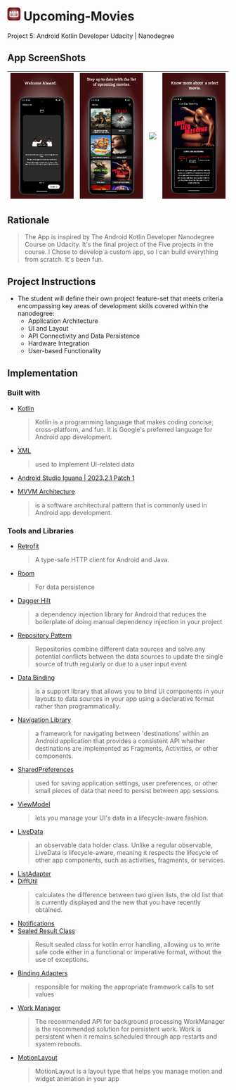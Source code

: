 
# <img src="screenshots/icon.svg" height="30" width="30" alt="App Logo"/> Upcoming-Movies
Project 5: Android Kotlin Developer Udacity | Nanodegree

## App ScreenShots
| <img src="screenshots/1.png"/>  | <img src="screenshots/2.png"/>  | <img src="screenshots/3.png"/>  | <img src="screenshots/4.png"/> |
|:-------------------------------:|:-------------------------------:|:-------------------------------:|:------------------------------:|

[//]: # (| <img src="screenshots/4.jpeg"/> | <img src="screenshots/5.jpeg"/> | <img src="screenshots/6.jpeg"/> |)
## Rationale
> The App is inspired by The Android Kotlin Developer Nanodegree Course on Udacity. It's the final project of the Five projects in the course.
> I Chose to develop a custom app, so I can build everything from scratch. It's been fun. 

## Project Instructions 
+ The student will define their own project feature-set that meets criteria encompassing key areas of development skills covered within the nanodegree:
  + Application Architecture
  + UI and Layout
  + API Connectivity and Data Persistence
  + Hardware Integration
  + User-based Functionality

## Implementation
### Built with 
+ [Kotlin](https://kotlinlang.org/) 

  > Kotlin is a programming language that makes coding concise, cross-platform, and fun. It is Google's preferred language for Android app development.
+ [XML](https://developer.android.com/develop/ui/views/layout/declaring-layout) 
  > used to implement UI-related data
+ [Android Studio Iguana | 2023.2.1 Patch 1](https://developer.android.com/studio/releases/past-releases/as-iguana-release-notes)
+ [MVVM Architecture](https://www.digitalocean.com/community/tutorials/android-mvvm-design-pattern) 
  > is a software architectural pattern that is commonly used in Android app development.
### Tools and Libraries
+ [Retrofit](https://square.github.io/retrofit/) 
  > A type-safe HTTP client for Android and Java.
+ [Room](https://developer.android.com/training/data-storage/room) 
  > For data persistence
+ [Dagger Hilt](https://developer.android.com/training/dependency-injection/hilt-android)
  > a dependency injection library for Android that reduces the boilerplate of doing manual dependency injection in your project
+ [Repository Pattern](https://developer.android.com/topic/architecture/data-layer#:~:text=Repositories%20combine%20different%20data%20sources,have%20different%20sources%20of%20truth.) 
  > Repositories combine different data sources and solve any potential conflicts between the data sources to update the single source of truth regularly or due to a user input event
+ [Data Binding](https://developer.android.com/topic/libraries/data-binding)  
  > is a support library that allows you to bind UI components in your layouts to data sources in your app using a declarative format rather than programmatically.
+ [Navigation Library](https://developer.android.com/jetpack/androidx/releases/navigation) 
  > a framework for navigating between 'destinations' within an Android application that provides a consistent API whether destinations are implemented as Fragments, Activities, or other components.
+ [SharedPreferences](https://developer.android.com/training/data-storage/shared-preferences)
  > used for saving application settings, user preferences, or other small pieces of data that need to persist between app sessions.
+ [ViewModel](https://developer.android.com/topic/libraries/architecture/viewmodel) 
  > lets you manage your UI's data in a lifecycle-aware fashion.
+ [LiveData](https://developer.android.com/topic/libraries/architecture/livedata) 
  > an observable data holder class. Unlike a regular observable, LiveData is lifecycle-aware, meaning it respects the lifecycle of other app components, such as activities, fragments, or services.
+ [ListAdapter](https://developer.android.com/reference/androidx/recyclerview/widget/ListAdapter)
+ [DiffUtil](https://developer.android.com/reference/androidx/recyclerview/widget/DiffUtil) 
  > calculates the difference between two given lists, the old list that is currently displayed and the new that you have recently obtained.
+ [Notifications ](https://developer.android.com/develop/ui/views/notifications)
+ [Sealed Result Class](https://medium.com/swlh/kotlin-sealed-class-for-success-and-error-handling-d3054bef0d4e) 
  > Result sealed class for kotlin error handling, allowing us to write safe code either in a functional or imperative format, without the use of exceptions.
+ [Binding Adapters](https://developer.android.com/topic/libraries/data-binding/binding-adapters) 
  > responsible for making the appropriate framework calls to set values
+ [Work Manager](https://developer.android.com/develop/background-work/background-tasks/persistent/getting-started) 
  > The recommended API for background processing 
  >WorkManager is the recommended solution for persistent work. Work is persistent when it remains scheduled through app restarts and system reboots.
+ [MotionLayout](https://developer.android.com/develop/ui/views/animations/motionlayout) 
  >MotionLayout is a layout type that helps you manage motion and widget animation in your app